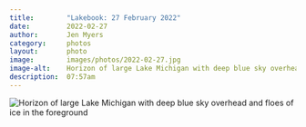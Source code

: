 ```yaml
---
title:        "Lakebook: 27 February 2022"
date:         2022-02-27
author:       Jen Myers
category:     photos
layout:       photo
image:        images/photos/2022-02-27.jpg
image-alt:    Horizon of large Lake Michigan with deep blue sky overhead and floes of ice in the foreground
description:  07:57am
---
```


<div><img alt="Horizon of large Lake Michigan with deep blue sky overhead and floes of ice in the foreground" src="{{ site.baseurl }}/images/photos/2022-02-27.jpg" /></div>
